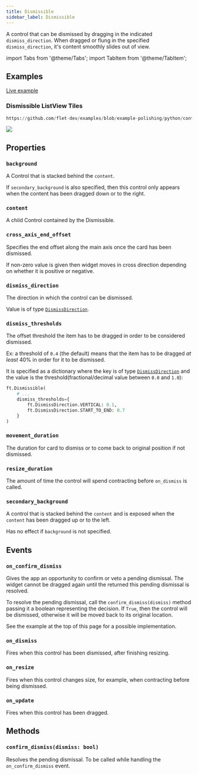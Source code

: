 ```yaml
---
title: Dismissible
sidebar_label: Dismissible
---
```


A control that can be dismissed by dragging in the indicated `dismiss_direction`. 
When dragged or flung in the specified `dismiss_direction`, it's content smoothly slides out of view.

import Tabs from '@theme/Tabs';
import TabItem from '@theme/TabItem';

## Examples

[Live example](https://flet-controls-gallery.fly.dev/layout/dismissible)

### Dismissible ListView Tiles



```python reference
https://github.com/flet-dev/examples/blob/example-polishing/python/controls/layout/dismissable/dismissable-listview.py
```

<img src="/img/docs/controls/dismissible/dismissible-listview.gif" className="screenshot-40"/>

## Properties

### `background`

A Control that is stacked behind the `content`. 

If `secondary_background` is also specified, then this control only appears when the content has been dragged down or to the right.

### `content`

A child Control contained by the Dismissible.

### `cross_axis_end_offset`

Specifies the end offset along the main axis once the card has been dismissed.

If non-zero value is given then widget moves in cross direction depending on whether it is positive or negative.

### `dismiss_direction`

The direction in which the control can be dismissed.

Value is of type [`DismissDirection`](/docs/reference/types/dismissdirection).

### `dismiss_thresholds`

The offset threshold the item has to be dragged in order to be considered dismissed. 

Ex: a threshold of `0.4` (the default) means that the item has to be dragged _at least_ 40% in order for it to be dismissed.

It is specified as a dictionary where the key is of type [`DismissDirection`](/docs/reference/types/dismissdirection)
and the value is the threshold(fractional/decimal value between `0.0` and `1.0`):

```python
ft.Dismissible(
    # ...
    dismiss_thresholds={
        ft.DismissDirection.VERTICAL: 0.1,
        ft.DismissDirection.START_TO_END: 0.7
    }
)
```

### `movement_duration`

The duration for card to dismiss or to come back to original position if not dismissed.

### `resize_duration`

The amount of time the control will spend contracting before `on_dismiss` is called.

### `secondary_background`

A control that is stacked behind the `content` and is exposed when the `content` has been dragged up or to the left. 

Has no effect if `background` is not specified.

## Events

### `on_confirm_dismiss`

Gives the app an opportunity to confirm or veto a pending dismissal. The widget cannot be dragged again until the returned this pending dismissal is resolved.

To resolve the pending dismissal, call the `confirm_dismiss(dismiss)` method passing it a boolean representing the decision. If `True`, then the control will be dismissed, otherwise it will be moved back to its original location.

See the example at the top of this page for a possible implementation.

### `on_dismiss`

Fires when this control has been dismissed, after finishing resizing.

### `on_resize`

Fires when this control changes size, for example, when contracting before being dismissed.

### `on_update`

Fires when this control has been dragged.

## Methods

### `confirm_dismiss(dismiss: bool)`

Resolves the pending dismissal. To be called while handling the `on_confirm_dismiss` event.
